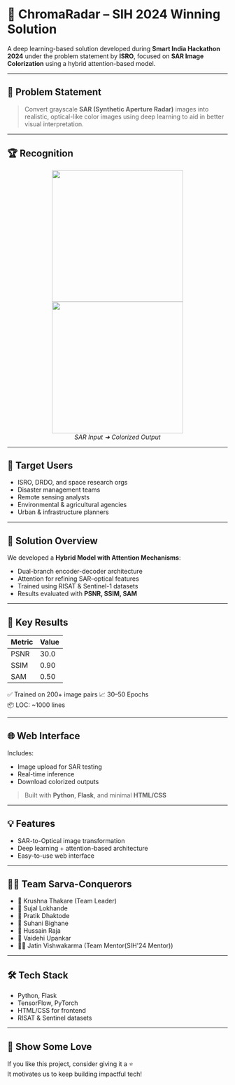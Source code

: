 # 🎯 ChromaRadar – SIH 2024 Winning Solution

A deep learning-based solution developed during **Smart India Hackathon 2024** under the problem statement by **ISRO**, focused on **SAR Image Colorization** using a hybrid attention-based model.

---

## 🚀 Problem Statement

> Convert grayscale **SAR (Synthetic Aperture Radar)** images into realistic, optical-like color images using deep learning to aid in better visual interpretation.

---

## 🏆 Recognition

<p align="center">
  <img src="assets/sar_input.png" width="300"/>
  <img src="assets/colorized_output.png" width="300"/>
  <br/>
  <em>SAR Input ➜ Colorized Output</em>
</p>

---

## 👤 Target Users

- ISRO, DRDO, and space research orgs  
- Disaster management teams  
- Remote sensing analysts  
- Environmental & agricultural agencies  
- Urban & infrastructure planners  

---

## 🧠 Solution Overview

We developed a **Hybrid Model with Attention Mechanisms**:
- Dual-branch encoder-decoder architecture
- Attention for refining SAR–optical features
- Trained using RISAT & Sentinel-1 datasets
- Results evaluated with **PSNR, SSIM, SAM**

---

## 🧪 Key Results

| Metric | Value |
|--------|-------|
| PSNR   | 30.0  |
| SSIM   | 0.90  |
| SAM    | 0.50  |

✅ Trained on 200+ image pairs
📈 30–50 Epochs  
📦 LOC: ~1000 lines  

---

## 🌐 Web Interface

Includes:
- Image upload for SAR testing
- Real-time inference
- Download colorized outputs

> Built with **Python**, **Flask**, and minimal **HTML/CSS**

---

## 💡 Features

- SAR-to-Optical image transformation  
- Deep learning + attention-based architecture  
- Easy-to-use web interface  

---

## 👨‍💻 Team Sarva-Conquerors

- 🧠 Krushna Thakare (Team Leader)  
- 🧠 Sujal Lokhande  
- 🧠 Pratik Dhaktode  
- 🧠 Suhani Bighane  
- 🧠 Hussain Raja  
- 🧠 Vaidehi Upankar
- 🧑‍🏫 Jatin Vishwakarma (Team Mentor(SIH'24 Mentor))

---

## 🛠 Tech Stack

- Python, Flask  
- TensorFlow, PyTorch  
- HTML/CSS for frontend  
- RISAT & Sentinel datasets  

---

## 🌟 Show Some Love

If you like this project, consider giving it a ⭐  
It motivates us to keep building impactful tech!


